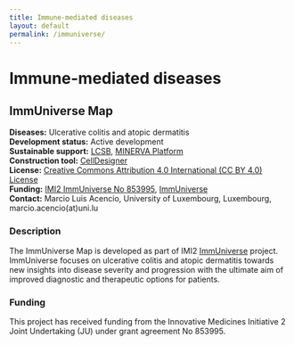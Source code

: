 ```yaml
--- 
title: Immune-mediated diseases 
layout: default 
permalink: /immuniverse/
--- 
```


# Immune-mediated diseases

## ImmUniverse Map

**Diseases:** Ulcerative colitis and atopic dermatitis  
**Development status:** Active development  
**Sustainable support:** [LCSB](http://wwwen.uni.lu/lcsb), [MINERVA Platform](https://minerva.pages.uni.lu/)  
**Construction tool:** [CellDesigner](https://www.celldesigner.org/)  
**License:** [Creative Commons Attribution 4.0 International (CC BY 4.0) License](https://creativecommons.org/licenses/by/4.0/)  
**Funding:** [IMI2 ImmUniverse No 853995](https://www.imi.europa.eu/projects-results/project-factsheets/immuniverse), [ImmUniverse](https://www.immuniverse.eu/)  
**Contact:** Marcio Luis Acencio, University of Luxembourg, Luxembourg, marcio.acencio(at)uni.lu  

### Description

The ImmUniverse Map is developed as part of IMI2 [ImmUniverse](https://www.immuniverse.eu/) project. ImmUniverse focuses on ulcerative colitis and atopic dermatitis towards new insights into disease severity and progression with the ultimate aim of improved diagnostic and therapeutic options for patients.

### Funding

This project has received funding from the Innovative Medicines Initiative 2 Joint Undertaking (JU) under grant agreement No 853995.
